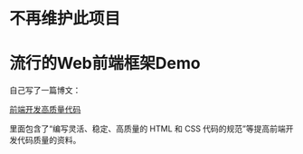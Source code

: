 不再维护此项目
===

流行的Web前端框架Demo
==============================

自己写了一篇博文：

<a href="http://cody1991.github.io/frontend/2015/05/06/effective-front-end.html">前端开发高质量代码</a>

里面包含了“编写灵活、稳定、高质量的 HTML 和 CSS 代码的规范”等提高前端开发代码质量的资料。
